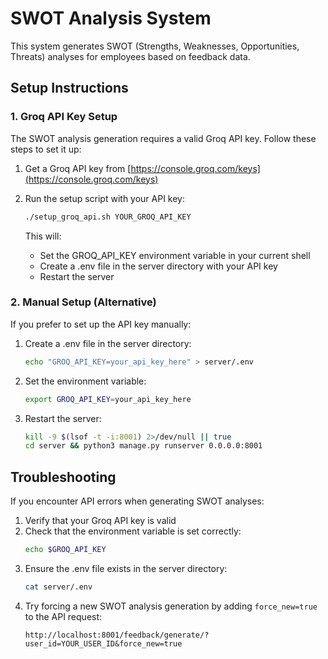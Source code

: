 # SWOT Analysis System

This system generates SWOT (Strengths, Weaknesses, Opportunities, Threats) analyses for employees based on feedback data.

## Setup Instructions

### 1. Groq API Key Setup

The SWOT analysis generation requires a valid Groq API key. Follow these steps to set it up:

1. Get a Groq API key from [https://console.groq.com/keys](https://console.groq.com/keys)
2. Run the setup script with your API key:
   ```bash
   ./setup_groq_api.sh YOUR_GROQ_API_KEY
   ```
   
   This will:
   - Set the GROQ_API_KEY environment variable in your current shell
   - Create a .env file in the server directory with your API key
   - Restart the server

### 2. Manual Setup (Alternative)

If you prefer to set up the API key manually:

1. Create a .env file in the server directory:
   ```bash
   echo "GROQ_API_KEY=your_api_key_here" > server/.env
   ```

2. Set the environment variable:
   ```bash
   export GROQ_API_KEY=your_api_key_here
   ```

3. Restart the server:
   ```bash
   kill -9 $(lsof -t -i:8001) 2>/dev/null || true
   cd server && python3 manage.py runserver 0.0.0.0:8001
   ```

## Troubleshooting

If you encounter API errors when generating SWOT analyses:

1. Verify that your Groq API key is valid
2. Check that the environment variable is set correctly:
   ```bash
   echo $GROQ_API_KEY
   ```
3. Ensure the .env file exists in the server directory:
   ```bash
   cat server/.env
   ```
4. Try forcing a new SWOT analysis generation by adding `force_new=true` to the API request:
   ```
   http://localhost:8001/feedback/generate/?user_id=YOUR_USER_ID&force_new=true
   ```
